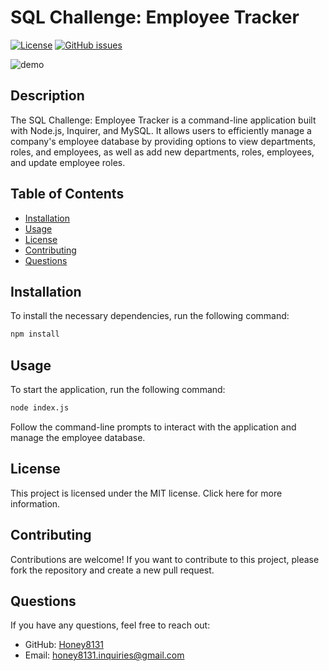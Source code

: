 # SQL Challenge: Employee Tracker

[![License](https://img.shields.io/badge/license-MIT-blue.svg)](https://opensource.org/licenses/MIT)
[![GitHub issues](https://img.shields.io/github/issues/Honey8131/employee-tracker.svg)](https://github.com/Honey8131/employee-tracker/issues)

![demo](/assets/demo.gif)
## Description

The SQL Challenge: Employee Tracker is a command-line application built with Node.js, Inquirer, and MySQL. It allows users to efficiently manage a company's employee database by providing options to view departments, roles, and employees, as well as add new departments, roles, employees, and update employee roles.

## Table of Contents

- [Installation](#installation)
- [Usage](#usage)
- [License](#license)
- [Contributing](#contributing)
- [Questions](#questions)

## Installation

To install the necessary dependencies, run the following command:
```bash
npm install
```

## Usage
To start the application, run the following command:
```bash
node index.js
```


Follow the command-line prompts to interact with the application and manage the employee database.

## License
This project is licensed under the MIT license. Click here for more information.

## Contributing
Contributions are welcome! If you want to contribute to this project, please fork the repository and create a new pull request.


## Questions
If you have any questions, feel free to reach out:

- GitHub: [Honey8131](https://github.com/Honey8131)
- Email: honey8131.inquiries@gmail.com
